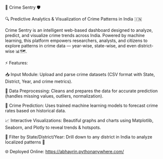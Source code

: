 🚨 Crime Sentry 🛡️

🔍 Predictive Analytics & Visualization of Crime Patterns in India 🇮🇳

Crime Sentry is an intelligent web-based dashboard designed to analyze, predict, and visualize crime trends across India. Powered by machine learning, this platform empowers researchers, analysts, and citizens to explore patterns in crime data — year-wise, state-wise, and even district-wise 📊🗺️.

⚡ Features:

📥 Input Module: Upload and parse crime datasets (CSV format with State, District, Year, and crime metrics).

🧹 Data Preprocessing: Cleans and prepares the data for accurate prediction (handles missing values, outliers, normalization).

🧠 Crime Prediction: Uses trained machine learning models to forecast crime rates based on historical data.

📈 Interactive Visualizations: Beautiful graphs and charts using Matplotlib, Seaborn, and Plotly to reveal trends & hotspots.

🧭 Filter by State/District/Year: Drill down to any district in India to analyze localized patterns 🔎

🌐 Deployed Online: https://abhayrin.pythonanywhere.com/

